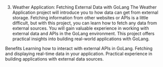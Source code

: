 3. Weather Application: Fetching External Data with GoLang
The Weather Application project will introduce you to how data can get from external storage. Fetching information from other websites or APIs is a little difficult, but with this project, you can learn how to fetch any data from external sources. You will gain valuable experience in working with external data and APIs in the GoLang environment. This project offers practical insights into building real-world applications with GoLang.

Benefits
Learning how to interact with external APIs in GoLang.
Fetching and displaying real-time data in your application.
Practical experience in building applications with external data sources.
